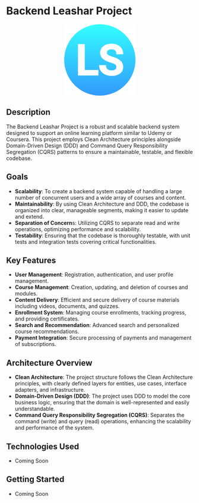 # Backend Leashar Project
<p align="center">
  <img src="https://github.com/thtn-dev/leashar_backend/blob/main/assets/images/logo.png" alt="Backend Leashar Project Logo">
</p>

## Description
The Backend Leashar Project is a robust and scalable backend system designed to support an online learning platform similar to Udemy or Coursera. This project employs Clean Architecture principles alongside Domain-Driven Design (DDD) and Command Query Responsibility Segregation (CQRS) patterns to ensure a maintainable, testable, and flexible codebase.

## Goals
- **Scalability**: To create a backend system capable of handling a large number of concurrent users and a wide array of courses and content.
- **Maintainability**: By using Clean Architecture and DDD, the codebase is organized into clear, manageable segments, making it easier to update and extend.
- **Separation of Concern**s: Utilizing CQRS to separate read and write operations, optimizing performance and scalability.
- **Testability**: Ensuring that the codebase is thoroughly testable, with unit tests and integration tests covering critical functionalities.

## Key Features
- **User Management**: Registration, authentication, and user profile management.
- **Course Management**: Creation, updating, and deletion of courses and modules.
- **Content Delivery**: Efficient and secure delivery of course materials including videos, documents, and quizzes.
- **Enrollment System**: Managing course enrollments, tracking progress, and providing certificates.
- **Search and Recommendation**: Advanced search and personalized course recommendations.
- **Payment Integration**: Secure processing of payments and management of subscriptions.

## Architecture Overview
- **Clean Architecture**: The project structure follows the Clean Architecture principles, with clearly defined layers for entities, use cases, interface adapters, and infrastructure.
- **Domain-Driven Design (DDD)**: The project uses DDD to model the core business logic, ensuring that the domain is well-represented and easily understandable.
- **Command Query Responsibility Segregation (CQRS)**: Separates the command (write) and query (read) operations, enhancing the scalability and performance of the system.

## Technologies Used
- Coming Soon

## Getting Started
- Coming Soon
